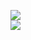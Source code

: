 [![](https://img.shields.io/badge/Made%20With-Github%20Spray-lightgrey.svg?style=for-the-badge&logo=github)](https://github.com/Annihil/github-spray#26938)  
[![](https://i.imgur.com/2DrTn0Z.gif)](https://github.com/Annihil/github-spray)